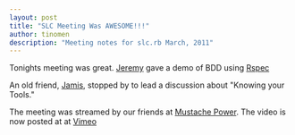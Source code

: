 ```yaml
---
layout: post
title: "SLC Meeting Was AWESOME!!!"
author: tinomen
description: "Meeting notes for slc.rb March, 2011"
---
```


Tonights meeting was great. [Jeremy](http://github.com/jisraelsen) gave a demo of BDD using [Rspec](http://github.com/dchelimsky/rspec)

An old friend, [Jamis](https://github.com/jamis), stopped by to lead a discussion about "Knowing your Tools."

The meeting was streamed by our friends at [Mustache Power](http://mustachepower.com/blog/). The video is now posted at at [Vimeo](http://vimeo.com/jakemallory/urug-slc-20110331)
